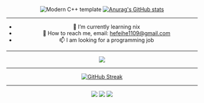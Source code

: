 <div id="title" align=center>

[github-sub-title:img]: https://readme-typing-svg.herokuapp.com/?font=Segoe+Script&center=true&lines=loner's+GitHub+Page!
![Modern C++ template][github-sub-title:img]
[![Anurag's GitHub stats](https://github-readme-stats.vercel.app/api?username=lonerOrz&show_icons=true&theme=tokyonight)](https://space.bilibili.com/439989352)

---
- 🌱 I’m currently learning nix
- 💬 How to reach me, email: hefeihe1109@gmail.com
- 📫 I am looking for a programming job

---
<div align="center"> <img src="https://github-profile-trophy.vercel.app/?username=lonerOrz" /> </div>

---
[![GitHub Streak](https://streak-stats.demolab.com/?user=lonerOrz)](https://git.io/streak-stats)

---


![](https://img.shields.io/badge/讨厌-学习-green)
![](https://img.shields.io/badge/MBTI-INFP-red)
![](https://img.shields.io/badge/爱好-二次元-bule)
